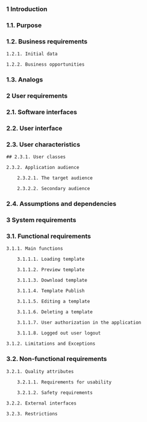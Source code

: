 
### 1 Introduction

### 1.1. Purpose

### 1.2. Business requirements

    1.2.1. Initial data
    
    1.2.2. Business opportunities
    
### 1.3. Analogs

### 2 User requirements

### 2.1. Software interfaces

### 2.2. User interface

### 2.3. User characteristics

    ## 2.3.1. User classes
    
    2.3.2. Application audience
    
        2.3.2.1. The target audience
        
        2.3.2.2. Secondary audience
        
### 2.4. Assumptions and dependencies

### 3 System requirements

### 3.1. Functional requirements

    3.1.1. Main functions
    
        3.1.1.1. Loading template
        
        3.1.1.2. Preview template
        
        3.1.1.3. Download template
        
        3.1.1.4. Template Publish
        
        3.1.1.5. Editing a template
        
        3.1.1.6. Deleting a template
        
        3.1.1.7. User authorization in the application
        
        3.1.1.8. Logged out user logout
        
    3.1.2. Limitations and Exceptions
    
### 3.2. Non-functional requirements

    3.2.1. Quality attributes
    
        3.2.1.1. Requirements for usability
        
        3.2.1.2. Safety requirements
        
    3.2.2. External interfaces
    
    3.2.3. Restrictions
